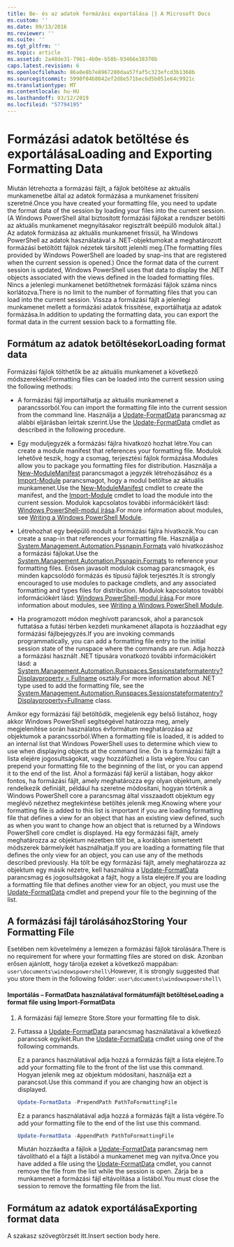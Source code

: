 ```yaml
---
title: Be- és az adatok formázási exportálása |} A Microsoft Docs
ms.custom: ''
ms.date: 09/13/2016
ms.reviewer: ''
ms.suite: ''
ms.tgt_pltfrm: ''
ms.topic: article
ms.assetid: 2a48de31-7961-4b0e-b58b-93466e38370b
caps.latest.revision: 6
ms.openlocfilehash: 86a0e8b7e8967280daa57faf5c323efcd3b1368b
ms.sourcegitcommit: 5990f04b8042ef2d8e571bec6d5b051e64c9921c
ms.translationtype: MT
ms.contentlocale: hu-HU
ms.lasthandoff: 03/12/2019
ms.locfileid: "57794195"
---
```

# <a name="loading-and-exporting-formatting-data"></a><span data-ttu-id="51fc9-102">Formázási adatok betöltése és exportálása</span><span class="sxs-lookup"><span data-stu-id="51fc9-102">Loading and Exporting Formatting Data</span></span>

<span data-ttu-id="51fc9-103">Miután létrehozta a formázási fájlt, a fájlok betöltése az aktuális munkamenetbe által az adatok formázása a munkamenet frissíteni szeretné.</span><span class="sxs-lookup"><span data-stu-id="51fc9-103">Once you have created your formatting file, you need to update the format data of the session by loading your files into the current session.</span></span> <span data-ttu-id="51fc9-104">(A Windows PowerShell által biztosított formázási fájlokat a rendszer betölti az aktuális munkamenet megnyitásakor regisztrált beépülő modulok által.) Az adatok formázása az aktuális munkamenet frissül, ha Windows PowerShell az adatok használatával a .NET-objektumokat a meghatározott formázási betöltött fájlok nézetek társított jeleníti meg.</span><span class="sxs-lookup"><span data-stu-id="51fc9-104">(The formatting files provided by Windows PowerShell are loaded by snap-ins that are registered when the current session is opened.) Once the format data of the current session is updated, Windows PowerShell uses that data to display the .NET objects associated with the views defined in the loaded formatting files.</span></span> <span data-ttu-id="51fc9-105">Nincs a jelenlegi munkamenet betölthetnek formázási fájlok száma nincs korlátozva.</span><span class="sxs-lookup"><span data-stu-id="51fc9-105">There is no limit to the number of formatting files that you can load into the current session.</span></span> <span data-ttu-id="51fc9-106">Vissza a formázási fájlt a jelenlegi munkamenet mellett a formázási adatok frissítése, exportálhatja az adatok formázása.</span><span class="sxs-lookup"><span data-stu-id="51fc9-106">In addition to updating the formatting data, you can export the format data in the current session back to a formatting file.</span></span>

## <a name="loading-format-data"></a><span data-ttu-id="51fc9-107">Formátum az adatok betöltésekor</span><span class="sxs-lookup"><span data-stu-id="51fc9-107">Loading format data</span></span>

<span data-ttu-id="51fc9-108">Formázási fájlok tölthetők be az aktuális munkamenet a következő módszerekkel:</span><span class="sxs-lookup"><span data-stu-id="51fc9-108">Formatting files can be loaded into the current session using the following methods:</span></span>

- <span data-ttu-id="51fc9-109">A formázási fájl importálhatja az aktuális munkamenet a parancssorból.</span><span class="sxs-lookup"><span data-stu-id="51fc9-109">You can import the formatting file into the current session from the command line.</span></span> <span data-ttu-id="51fc9-110">Használja a [Update-FormatData](/powershell/module/Microsoft.PowerShell.Utility/Update-FormatData) parancsmag az alábbi eljárásban leírtak szerint.</span><span class="sxs-lookup"><span data-stu-id="51fc9-110">Use the [Update-FormatData](/powershell/module/Microsoft.PowerShell.Utility/Update-FormatData) cmdlet as described in the following procedure.</span></span>

- <span data-ttu-id="51fc9-111">Egy moduljegyzék a formázási fájlra hivatkozó hozhat létre.</span><span class="sxs-lookup"><span data-stu-id="51fc9-111">You can create a module manifest that references your formatting file.</span></span> <span data-ttu-id="51fc9-112">Modulok lehetővé teszik, hogy a csomag, terjesztési fájlok formázása.</span><span class="sxs-lookup"><span data-stu-id="51fc9-112">Modules allow you to package you formatting files for distribution.</span></span> <span data-ttu-id="51fc9-113">Használja a [New-ModuleManifest](/powershell/module/Microsoft.PowerShell.Core/New-ModuleManifest) parancsmagot a jegyzék létrehozásához és a [Import-Module](/powershell/module/Microsoft.PowerShell.Core/Import-Module) parancsmagot, hogy a modul betöltse az aktuális munkamenet.</span><span class="sxs-lookup"><span data-stu-id="51fc9-113">Use the [New-ModuleManifest](/powershell/module/Microsoft.PowerShell.Core/New-ModuleManifest) cmdlet to create the manifest, and the [Import-Module](/powershell/module/Microsoft.PowerShell.Core/Import-Module) cmdlet to load the module into the current session.</span></span> <span data-ttu-id="51fc9-114">Modulok kapcsolatos további információkért lásd: [Windows PowerShell-modul írása](../module/writing-a-windows-powershell-module.md).</span><span class="sxs-lookup"><span data-stu-id="51fc9-114">For more information about modules, see [Writing a Windows PowerShell Module](../module/writing-a-windows-powershell-module.md).</span></span>

- <span data-ttu-id="51fc9-115">Létrehozhat egy beépülő modult a formázási fájlra hivatkozik.</span><span class="sxs-lookup"><span data-stu-id="51fc9-115">You can create a snap-in that references your formatting file.</span></span> <span data-ttu-id="51fc9-116">Használja a [System.Management.Automation.Pssnapin.Formats](/dotnet/api/System.Management.Automation.PSSnapIn.Formats) való hivatkozáshoz a formázási fájlokat.</span><span class="sxs-lookup"><span data-stu-id="51fc9-116">Use the [System.Management.Automation.Pssnapin.Formats](/dotnet/api/System.Management.Automation.PSSnapIn.Formats) to reference your formatting files.</span></span> <span data-ttu-id="51fc9-117">Erősen javasolt modulok csomag parancsmagok, és minden kapcsolódó formázás és típusú fájlok terjesztés.</span><span class="sxs-lookup"><span data-stu-id="51fc9-117">It is strongly encouraged to use modules to package cmdlets, and any associated formatting and types files for distribution.</span></span> <span data-ttu-id="51fc9-118">Modulok kapcsolatos további információkért lásd: [Windows PowerShell-modul írása](../module/writing-a-windows-powershell-module.md).</span><span class="sxs-lookup"><span data-stu-id="51fc9-118">For more information about modules, see [Writing a Windows PowerShell Module](../module/writing-a-windows-powershell-module.md).</span></span>

- <span data-ttu-id="51fc9-119">Ha programozott módon meghívott parancsok, ahol a parancsok futtatása a futási térben kezdeti munkamenet állapota is hozzáadhat egy formázási fájlbejegyzés.</span><span class="sxs-lookup"><span data-stu-id="51fc9-119">If you are invoking commands programmatically, you can add a formatting file entry to the initial session state of the runspace where the commands are run.</span></span> <span data-ttu-id="51fc9-120">Adja hozzá a formázási használt .NET típusára vonatkozó további információkért lásd: a [System.Management.Automation.Runspaces.Sessionstateformatentry? Displayproperty = Fullname](/dotnet/api/System.Management.Automation.Runspaces.SessionStateFormatEntry) osztály.</span><span class="sxs-lookup"><span data-stu-id="51fc9-120">For more information about .NET type used to add the formatting file, see the [System.Management.Automation.Runspaces.Sessionstateformatentry?Displayproperty=Fullname](/dotnet/api/System.Management.Automation.Runspaces.SessionStateFormatEntry) class.</span></span>

<span data-ttu-id="51fc9-121">Amikor egy formázási fájl betöltődik, megjelenik egy belső listához, hogy akkor Windows PowerShell segítségével határozza meg, amely megjelenítése során használatos évformátum meghatározása az objektumok a parancssorból.</span><span class="sxs-lookup"><span data-stu-id="51fc9-121">When a formatting file is loaded, it is added to an internal list that Windows PowerShell uses to determine which view to use when displaying objects at the command line.</span></span> <span data-ttu-id="51fc9-122">Ön is a formázási fájlt a lista elejére jogosultságokat, vagy hozzáfűzheti a lista végére.</span><span class="sxs-lookup"><span data-stu-id="51fc9-122">You can prepend your formatting file to the beginning of the list, or you can append it to the end of the list.</span></span> <span data-ttu-id="51fc9-123">Ahol a formázási fájl kerül a listában, hogy akkor fontos, ha formázási fájlt, amely meghatározza egy olyan objektum, amely rendelkezik definiált, például ha szeretne módosítani, hogyan történik a Windows PowerShell core a parancsmag által visszaadott objektum egy meglévő nézethez megtekintése betöltés  jelenik meg.</span><span class="sxs-lookup"><span data-stu-id="51fc9-123">Knowing where your formatting file is added to this list is important if you are loading formatting file that defines a view for an object that has an existing view defined, such as when you want to change how an object that is returned by a Windows PowerShell core cmdlet is displayed.</span></span> <span data-ttu-id="51fc9-124">Ha egy formázási fájlt, amely meghatározza az objektum nézetben tölt be, a korábban ismertetett módszerek bármelyikét használhatja.</span><span class="sxs-lookup"><span data-stu-id="51fc9-124">If you are loading a formatting file that defines the only view for an object, you can use any of the methods described previously.</span></span>  <span data-ttu-id="51fc9-125">Ha tölt be egy formázási fájlt, amely meghatározza az objektum egy másik nézetre, kell használnia a [Update-FormatData](/powershell/module/Microsoft.PowerShell.Utility/Update-FormatData) parancsmag és jogosultságokat a fájlt, hogy a lista elejére.</span><span class="sxs-lookup"><span data-stu-id="51fc9-125">If you are loading a formatting file that defines another view for an object, you must use the [Update-FormatData](/powershell/module/Microsoft.PowerShell.Utility/Update-FormatData) cmdlet and prepend your file to the beginning of the list.</span></span>

## <a name="storing-your-formatting-file"></a><span data-ttu-id="51fc9-126">A formázási fájl tárolásához</span><span class="sxs-lookup"><span data-stu-id="51fc9-126">Storing Your Formatting File</span></span>

<span data-ttu-id="51fc9-127">Esetében nem követelmény a lemezen a formázási fájlok tárolására.</span><span class="sxs-lookup"><span data-stu-id="51fc9-127">There is no requirement for where your formatting files are stored on disk.</span></span> <span data-ttu-id="51fc9-128">Azonban erősen ajánlott, hogy tárolja ezeket a következő mappában: `user\documents\windowspowershell\`</span><span class="sxs-lookup"><span data-stu-id="51fc9-128">However, it is strongly suggested that you store them in the following folder: `user\documents\windowspowershell\`</span></span>

#### <a name="loading-a-format-file-using-import-formatdata"></a><span data-ttu-id="51fc9-129">Importálás – FormatData használatával formátumfájlt betöltése</span><span class="sxs-lookup"><span data-stu-id="51fc9-129">Loading a format file using Import-FormatData</span></span>

1. <span data-ttu-id="51fc9-130">A formázási fájl lemezre Store.</span><span class="sxs-lookup"><span data-stu-id="51fc9-130">Store your formatting file to disk.</span></span>

2. <span data-ttu-id="51fc9-131">Futtassa a [Update-FormatData](/powershell/module/Microsoft.PowerShell.Utility/Update-FormatData) parancsmag használatával a következő parancsok egyikét.</span><span class="sxs-lookup"><span data-stu-id="51fc9-131">Run the [Update-FormatData](/powershell/module/Microsoft.PowerShell.Utility/Update-FormatData) cmdlet using one of the following commands.</span></span>

   <span data-ttu-id="51fc9-132">Ez a parancs használatával adja hozzá a formázás fájlt a lista elejére.</span><span class="sxs-lookup"><span data-stu-id="51fc9-132">To add your formatting file to the front of the list use this command.</span></span> <span data-ttu-id="51fc9-133">Hogyan jelenik meg az objektum módosítani, használja ezt a parancsot.</span><span class="sxs-lookup"><span data-stu-id="51fc9-133">Use this command if you are changing how an object is displayed.</span></span>

   ```powershell
   Update-FormatData -PrependPath PathToFormattingFile
   ```

   <span data-ttu-id="51fc9-134">Ez a parancs használatával adja hozzá a formázás fájlt a lista végére.</span><span class="sxs-lookup"><span data-stu-id="51fc9-134">To add your formatting file to the end of the list use this command.</span></span>

   ```powershell
   Update-FormatData -AppendPath PathToFormattingFile
   ```

   <span data-ttu-id="51fc9-135">Miután hozzáadta a fájlok a [Update-FormatData](/powershell/module/Microsoft.PowerShell.Utility/Update-FormatData) parancsmag nem távolítható el a fájlt a listából a munkamenet meg van nyitva.</span><span class="sxs-lookup"><span data-stu-id="51fc9-135">Once you have added a file using the [Update-FormatData](/powershell/module/Microsoft.PowerShell.Utility/Update-FormatData) cmdlet, you cannot remove the file from the list while the session is open.</span></span> <span data-ttu-id="51fc9-136">Zárja be a munkamenet a formázási fájl eltávolítása a listából.</span><span class="sxs-lookup"><span data-stu-id="51fc9-136">You must close the session to remove the formatting file from the list.</span></span>

## <a name="exporting-format-data"></a><span data-ttu-id="51fc9-137">Formátum az adatok exportálása</span><span class="sxs-lookup"><span data-stu-id="51fc9-137">Exporting format data</span></span>

<span data-ttu-id="51fc9-138">A szakasz szövegtörzsét itt.</span><span class="sxs-lookup"><span data-stu-id="51fc9-138">Insert section body here.</span></span>
